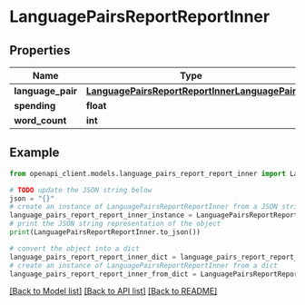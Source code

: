 # LanguagePairsReportReportInner


## Properties

Name | Type | Description | Notes
------------ | ------------- | ------------- | -------------
**language_pair** | [**LanguagePairsReportReportInnerLanguagePair**](LanguagePairsReportReportInnerLanguagePair.md) |  | [optional] 
**spending** | **float** |  | [optional] 
**word_count** | **int** |  | [optional] 

## Example

```python
from openapi_client.models.language_pairs_report_report_inner import LanguagePairsReportReportInner

# TODO update the JSON string below
json = "{}"
# create an instance of LanguagePairsReportReportInner from a JSON string
language_pairs_report_report_inner_instance = LanguagePairsReportReportInner.from_json(json)
# print the JSON string representation of the object
print(LanguagePairsReportReportInner.to_json())

# convert the object into a dict
language_pairs_report_report_inner_dict = language_pairs_report_report_inner_instance.to_dict()
# create an instance of LanguagePairsReportReportInner from a dict
language_pairs_report_report_inner_from_dict = LanguagePairsReportReportInner.from_dict(language_pairs_report_report_inner_dict)
```
[[Back to Model list]](../README.md#documentation-for-models) [[Back to API list]](../README.md#documentation-for-api-endpoints) [[Back to README]](../README.md)


